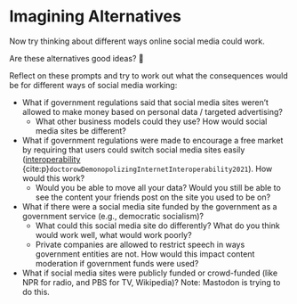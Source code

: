 # Imagining Alternatives

Now try thinking about different ways online social media could work.

Are these alternatives good ideas? 🤷


Reflect on these prompts and try to work out what the consequences would be for different ways of social media working:

- What if government regulations said that social media sites weren’t allowed to make money based on personal data / targeted advertising?
  - What other business models could they use? How would social media sites be different?
- What if government regulations were made to encourage a free market by requiring that users could switch social media sites easily ([interoperability](https://onezero.medium.com/demonopolizing-the-internet-with-interoperability-b9be6b851238) {cite:p}`doctorowDemonopolizingInternetInteroperability2021`). How would this work?
  - Would you be able to move all your data? Would you still be able to see the content your friends post on the site you used to be on?
- What if there were a social media site funded by the government as a government service (e.g., democratic socialism)?
  - What could this social media site do differently? What do you think would work well, what would work poorly?
  - Private companies are allowed to restrict speech in ways government entities are not. How would this impact content moderation if government funds were used?
- What if social media sites were publicly funded or crowd-funded (like NPR for radio, and PBS for TV, Wikipedia)? Note: Mastodon is trying to do this.
